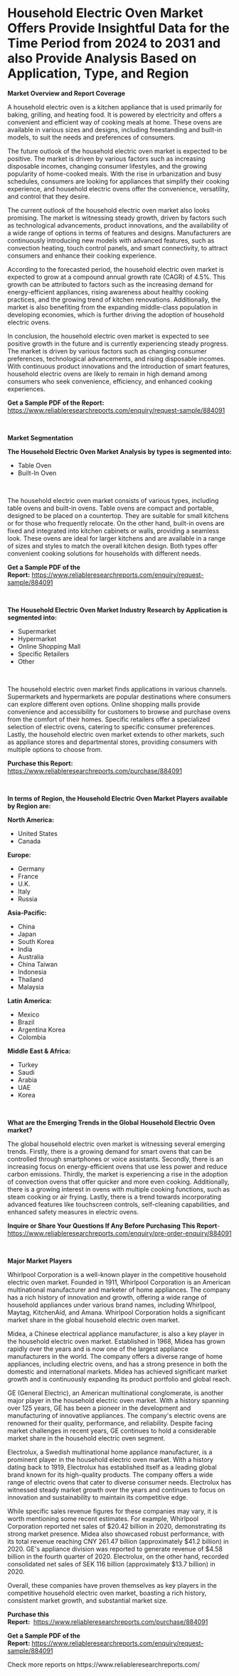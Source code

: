 <p><h1>Household Electric Oven Market Offers Provide Insightful Data for the Time Period from 2024 to 2031 and also Provide Analysis Based on Application, Type, and Region</h1></p><p><strong>Market Overview and Report Coverage</strong></p>
<p><p>A household electric oven is a kitchen appliance that is used primarily for baking, grilling, and heating food. It is powered by electricity and offers a convenient and efficient way of cooking meals at home. These ovens are available in various sizes and designs, including freestanding and built-in models, to suit the needs and preferences of consumers.</p><p>The future outlook of the household electric oven market is expected to be positive. The market is driven by various factors such as increasing disposable incomes, changing consumer lifestyles, and the growing popularity of home-cooked meals. With the rise in urbanization and busy schedules, consumers are looking for appliances that simplify their cooking experience, and household electric ovens offer the convenience, versatility, and control that they desire.</p><p>The current outlook of the household electric oven market also looks promising. The market is witnessing steady growth, driven by factors such as technological advancements, product innovations, and the availability of a wide range of options in terms of features and designs. Manufacturers are continuously introducing new models with advanced features, such as convection heating, touch control panels, and smart connectivity, to attract consumers and enhance their cooking experience.</p><p>According to the forecasted period, the household electric oven market is expected to grow at a compound annual growth rate (CAGR) of 4.5%. This growth can be attributed to factors such as the increasing demand for energy-efficient appliances, rising awareness about healthy cooking practices, and the growing trend of kitchen renovations. Additionally, the market is also benefiting from the expanding middle-class population in developing economies, which is further driving the adoption of household electric ovens.</p><p>In conclusion, the household electric oven market is expected to see positive growth in the future and is currently experiencing steady progress. The market is driven by various factors such as changing consumer preferences, technological advancements, and rising disposable incomes. With continuous product innovations and the introduction of smart features, household electric ovens are likely to remain in high demand among consumers who seek convenience, efficiency, and enhanced cooking experiences.</p></p>
<p><strong>Get a Sample PDF of the Report:</strong> <a href="https://www.reliableresearchreports.com/enquiry/request-sample/884091">https://www.reliableresearchreports.com/enquiry/request-sample/884091</a></p>
<p>&nbsp;</p>
<p><strong>Market Segmentation</strong></p>
<p><strong>The Household Electric Oven Market Analysis by types is segmented into:</strong></p>
<p><ul><li>Table Oven</li><li>Built-In Oven</li></ul></p>
<p>&nbsp;</p>
<p><p>The household electric oven market consists of various types, including table ovens and built-in ovens. Table ovens are compact and portable, designed to be placed on a countertop. They are suitable for small kitchens or for those who frequently relocate. On the other hand, built-in ovens are fixed and integrated into kitchen cabinets or walls, providing a seamless look. These ovens are ideal for larger kitchens and are available in a range of sizes and styles to match the overall kitchen design. Both types offer convenient cooking solutions for households with different needs.</p></p>
<p><strong>Get a Sample PDF of the Report:</strong>&nbsp;<a href="https://www.reliableresearchreports.com/enquiry/request-sample/884091">https://www.reliableresearchreports.com/enquiry/request-sample/884091</a></p>
<p>&nbsp;</p>
<p><strong>The Household Electric Oven Market Industry Research by Application is segmented into:</strong></p>
<p><ul><li>Supermarket</li><li>Hypermarket</li><li>Online Shopping Mall</li><li>Specific Retailers</li><li>Other</li></ul></p>
<p>&nbsp;</p>
<p><p>The household electric oven market finds applications in various channels. Supermarkets and hypermarkets are popular destinations where consumers can explore different oven options. Online shopping malls provide convenience and accessibility for customers to browse and purchase ovens from the comfort of their homes. Specific retailers offer a specialized selection of electric ovens, catering to specific consumer preferences. Lastly, the household electric oven market extends to other markets, such as appliance stores and departmental stores, providing consumers with multiple options to choose from.</p></p>
<p><strong>Purchase this Report:</strong>&nbsp; <a href="https://www.reliableresearchreports.com/purchase/884091">https://www.reliableresearchreports.com/purchase/884091</a></p>
<p>&nbsp;</p>
<p><strong>In terms of Region, the Household Electric Oven Market Players available by Region are:</strong></p>
<p>
    <p> <strong> North America: </strong>
        <ul>
            <li>United States</li>
            <li>Canada</li>
        </ul>
        </p> 
    <p> <strong> Europe: </strong>
        <ul>
            <li>Germany</li>
            <li>France</li>
            <li>U.K.</li>
            <li>Italy</li>
            <li>Russia</li>
        </ul>
        </p> 
    <p> <strong> Asia-Pacific: </strong>
        <ul>
            <li>China</li>
            <li>Japan</li>
            <li>South Korea</li>
            <li>India</li>
            <li>Australia</li>
            <li>China Taiwan</li>
            <li>Indonesia</li>
            <li>Thailand</li>
            <li>Malaysia</li>
        </ul>
        </p> 
    <p> <strong> Latin America: </strong>
        <ul>
            <li>Mexico</li>
            <li>Brazil</li>
            <li>Argentina Korea</li>
            <li>Colombia</li>
        </ul>
        </p> 
    <p> <strong> Middle East & Africa: </strong>
        <ul>
            <li>Turkey</li>
            <li>Saudi</li>
            <li>Arabia</li>
            <li>UAE</li>
            <li>Korea</li>
        </ul>
    </p>
    </p>
<p>&nbsp;</p>
<p><strong>What are the Emerging Trends in the Global Household Electric Oven market?</strong></p>
<p><p>The global household electric oven market is witnessing several emerging trends. Firstly, there is a growing demand for smart ovens that can be controlled through smartphones or voice assistants. Secondly, there is an increasing focus on energy-efficient ovens that use less power and reduce carbon emissions. Thirdly, the market is experiencing a rise in the adoption of convection ovens that offer quicker and more even cooking. Additionally, there is a growing interest in ovens with multiple cooking functions, such as steam cooking or air frying. Lastly, there is a trend towards incorporating advanced features like touchscreen controls, self-cleaning capabilities, and enhanced safety measures in electric ovens.</p></p>
<p><strong>Inquire or Share Your Questions If Any Before Purchasing This Report</strong>- <a href="https://www.reliableresearchreports.com/enquiry/pre-order-enquiry/884091">https://www.reliableresearchreports.com/enquiry/pre-order-enquiry/884091</a></p>
<p>&nbsp;</p>
<p><strong>Major Market Players</strong></p>
<p><p>Whirlpool Corporation is a well-known player in the competitive household electric oven market. Founded in 1911, Whirlpool Corporation is an American multinational manufacturer and marketer of home appliances. The company has a rich history of innovation and growth, offering a wide range of household appliances under various brand names, including Whirlpool, Maytag, KitchenAid, and Amana. Whirlpool Corporation holds a significant market share in the global household electric oven market.</p><p>Midea, a Chinese electrical appliance manufacturer, is also a key player in the household electric oven market. Established in 1968, Midea has grown rapidly over the years and is now one of the largest appliance manufacturers in the world. The company offers a diverse range of home appliances, including electric ovens, and has a strong presence in both the domestic and international markets. Midea has achieved significant market growth and is continuously expanding its product portfolio and global reach.</p><p>GE (General Electric), an American multinational conglomerate, is another major player in the household electric oven market. With a history spanning over 125 years, GE has been a pioneer in the development and manufacturing of innovative appliances. The company's electric ovens are renowned for their quality, performance, and reliability. Despite facing market challenges in recent years, GE continues to hold a considerable market share in the household electric oven segment.</p><p>Electrolux, a Swedish multinational home appliance manufacturer, is a prominent player in the household electric oven market. With a history dating back to 1919, Electrolux has established itself as a leading global brand known for its high-quality products. The company offers a wide range of electric ovens that cater to diverse consumer needs. Electrolux has witnessed steady market growth over the years and continues to focus on innovation and sustainability to maintain its competitive edge.</p><p>While specific sales revenue figures for these companies may vary, it is worth mentioning some recent estimates. For example, Whirlpool Corporation reported net sales of $20.42 billion in 2020, demonstrating its strong market presence. Midea also showcased robust performance, with its total revenue reaching CNY 261.47 billion (approximately $41.2 billion) in 2020. GE's appliance division was reported to generate revenue of $4.58 billion in the fourth quarter of 2020. Electrolux, on the other hand, recorded consolidated net sales of SEK 116 billion (approximately $13.7 billion) in 2020.</p><p>Overall, these companies have proven themselves as key players in the competitive household electric oven market, boasting a rich history, consistent market growth, and substantial market size.</p></p>
<p><strong>Purchase this Report:</strong>&nbsp;&nbsp;<a href="https://www.reliableresearchreports.com/purchase/884091">https://www.reliableresearchreports.com/purchase/884091</a></p>
<p></p>
<p><strong>Get a Sample PDF of the Report:</strong>&nbsp;<a href="https://www.reliableresearchreports.com/enquiry/request-sample/884091">https://www.reliableresearchreports.com/enquiry/request-sample/884091</a></p>
<p>Check more reports on https://www.reliableresearchreports.com/</p>